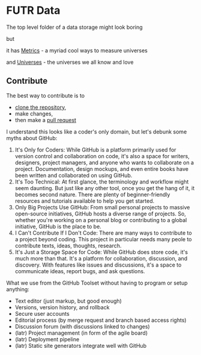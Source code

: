 # FUTR Data

The top level folder of a data storage might look boring

but

it has [Metrics](metrics) - a myriad cool ways to measure universes

and [Universes](universes) - the universes we all know and love

## Contribute

The best way to contribute is to

- [clone the repository](https://docs.github.com/en/repositories/creating-and-managing-repositories/cloning-a-repository),
- make changes,
- then make a [pull request](https://docs.github.com/en/pull-requests/collaborating-with-pull-requests/proposing-changes-to-your-work-with-pull-requests/about-pull-requests)

I understand this looks like a coder's only domain, but let's debunk some myths about GitHub:

1. It's Only for Coders: While GitHub is a platform primarily used for version control and collaboration on code, it's also a space for writers, designers, project managers, and anyone who wants to collaborate on a project. Documentation, design mockups, and even entire books have been written and collaborated on using GitHub.
1. It's Too Technical: At first glance, the terminology and workflow might seem daunting. But just like any other tool, once you get the hang of it, it becomes second nature. There are plenty of beginner-friendly resources and tutorials available to help you get started.
1. Only Big Projects Use GitHub: From small personal projects to massive open-source initiatives, GitHub hosts a diverse range of projects. So, whether you're working on a personal blog or contributing to a global initiative, GitHub is the place to be.
1. I Can't Contribute If I Don't Code: There are many ways to contribute to a project beyond coding. This project in particular needs many peole to contribute texts, ideas, thoughts, research.
1. It's Just a Storage Space for Code: While GitHub does store code, it's much more than that. It's a platform for collaboration, discussion, and discovery. With features like issues and discussions, it's a space to communicate ideas, report bugs, and ask questions.

What we use from the GitHub Toolset without having to program or setup anything:

- Text editor (just markup, but good enough)
- Versions, version history, and rollback 
- Secure user accounts
- Editorial process (by merge request and branch based access rights)
- Discussion forum (with discussions linked to changes)
- (latr) Project management (in form of the agile board) 
- (latr) Deployment pipeline
- (latr) Static site generators integrate well with GitHub
